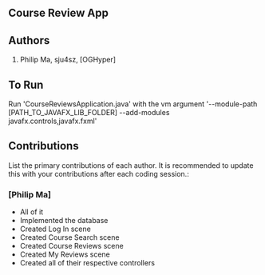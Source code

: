 ## Course Review App
## Authors
1) Philip Ma, sju4sz, [OGHyper]

## To Run

Run 'CourseReviewsApplication.java' with the vm argument '--module-path [PATH_TO_JAVAFX_LIB_FOLDER] --add-modules javafx.controls,javafx.fxml'

## Contributions

List the primary contributions of each author. It is recommended to update this with your contributions after each coding session.:

### [Philip Ma]

* All of it
* Implemented the database
* Created Log In scene
* Created Course Search scene
* Created Course Reviews scene
* Created My Reviews scene
* Created all of their respective controllers
